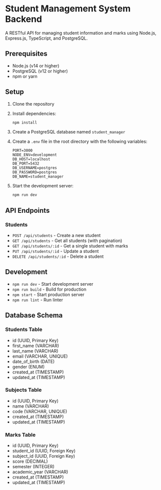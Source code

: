 # Student Management System Backend

A RESTful API for managing student information and marks using Node.js, Express.js, TypeScript, and PostgreSQL.

## Prerequisites

- Node.js (v14 or higher)
- PostgreSQL (v12 or higher)
- npm or yarn

## Setup

1. Clone the repository
2. Install dependencies:
   ```bash
   npm install
   ```

3. Create a PostgreSQL database named `student_manager`

4. Create a `.env` file in the root directory with the following variables:
   ```
   PORT=3000
   NODE_ENV=development
   DB_HOST=localhost
   DB_PORT=5432
   DB_USERNAME=postgres
   DB_PASSWORD=postgres
   DB_NAME=student_manager
   ```

5. Start the development server:
   ```bash
   npm run dev
   ```

## API Endpoints

### Students

- `POST /api/students` - Create a new student
- `GET /api/students` - Get all students (with pagination)
- `GET /api/students/:id` - Get a single student with marks
- `PUT /api/students/:id` - Update a student
- `DELETE /api/students/:id` - Delete a student

## Development

- `npm run dev` - Start development server
- `npm run build` - Build for production
- `npm start` - Start production server
- `npm run lint` - Run linter

## Database Schema

### Students Table
- id (UUID, Primary Key)
- first_name (VARCHAR)
- last_name (VARCHAR)
- email (VARCHAR, UNIQUE)
- date_of_birth (DATE)
- gender (ENUM)
- created_at (TIMESTAMP)
- updated_at (TIMESTAMP)

### Subjects Table
- id (UUID, Primary Key)
- name (VARCHAR)
- code (VARCHAR, UNIQUE)
- created_at (TIMESTAMP)
- updated_at (TIMESTAMP)

### Marks Table
- id (UUID, Primary Key)
- student_id (UUID, Foreign Key)
- subject_id (UUID, Foreign Key)
- score (DECIMAL)
- semester (INTEGER)
- academic_year (VARCHAR)
- created_at (TIMESTAMP)
- updated_at (TIMESTAMP) 